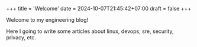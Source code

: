 +++
title = 'Welcome'
date = 2024-10-07T21:45:42+07:00
draft = false
+++

Welcome to my engineering blog!

Here I going to write some articles about linux, devops, sre, security, privacy, etc.